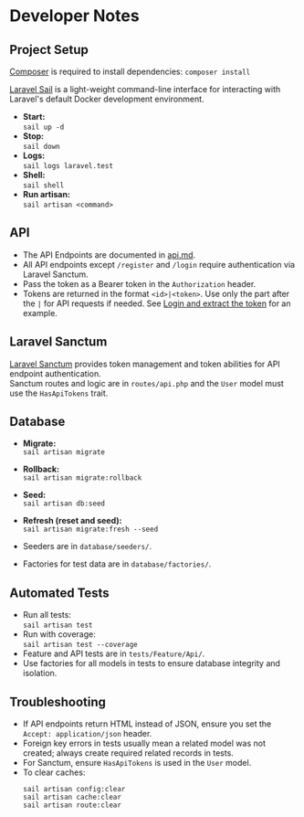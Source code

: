 # Developer Notes

## Project Setup

[Composer](https://getcomposer.org/) is required to install dependencies:
  `composer install`

[Laravel Sail](https://laravel.com/docs/master/sail) is a light-weight command-line interface for interacting with Laravel's default Docker development environment.

- **Start:**  
  `sail up -d`
- **Stop:**  
  `sail down`
- **Logs:**  
  `sail logs laravel.test`
- **Shell:**  
  `sail shell`
- **Run artisan:**  
  `sail artisan <command>`

## API

- The API Endpoints are documented in [api.md](./api.md).
- All API endpoints except `/register` and `/login` require authentication via Laravel Sanctum.
- Pass the token as a Bearer token in the `Authorization` header.
- Tokens are returned in the format `<id>|<token>`. Use only the part after the `|` for API requests if needed. See [Login and extract the token](./api.md#login-jq) for an example.

## Laravel Sanctum

[Laravel Sanctum](https://laravel.com/docs/master/sanctum) provides token management and token abilities for API endpoint authentication.  
Sanctum routes and logic are in `routes/api.php` and the `User` model must use the `HasApiTokens` trait.

## Database

- **Migrate:**  
  `sail artisan migrate`
- **Rollback:**  
  `sail artisan migrate:rollback`
- **Seed:**  
  `sail artisan db:seed`
- **Refresh (reset and seed):**  
  `sail artisan migrate:fresh --seed`

- Seeders are in `database/seeders/`.
- Factories for test data are in `database/factories/`.

## Automated Tests

- Run all tests:  
  `sail artisan test`
- Run with coverage:  
  `sail artisan test --coverage`
- Feature and API tests are in `tests/Feature/Api/`.
- Use factories for all models in tests to ensure database integrity and isolation.

## Troubleshooting

- If API endpoints return HTML instead of JSON, ensure you set the `Accept: application/json` header.
- Foreign key errors in tests usually mean a related model was not created; always create required related records in tests.
- For Sanctum, ensure `HasApiTokens` is used in the `User` model.
- To clear caches:  
  ```
  sail artisan config:clear
  sail artisan cache:clear
  sail artisan route:clear
  ```

